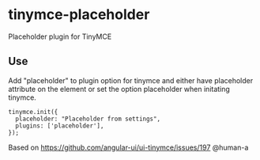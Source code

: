 # tinymce-placeholder
Placeholder plugin for TinyMCE

## Use
Add "placeholder" to plugin option for tinymce and either have placeholder attribute on the element or set the option placeholder when initating tinymce.

```
tinymce.init({
  placeholder: "Placeholder from settings",
  plugins: ['placeholder'],
});
```

Based on https://github.com/angular-ui/ui-tinymce/issues/197 @human-a

